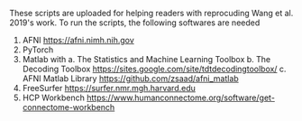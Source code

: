 These scripts are uploaded for helping readers with reprocuding Wang et al. 2019's work.
To run the scripts, the following softwares are needed
1. AFNI https://afni.nimh.nih.gov
2. PyTorch
3. Matlab with
    a. The Statistics and Machine Learning Toolbox
    b. The Decoding Toolbox https://sites.google.com/site/tdtdecodingtoolbox/
    c. AFNI Matlab Library https://github.com/zsaad/afni_matlab
4. FreeSurfer https://surfer.nmr.mgh.harvard.edu
5. HCP Workbench https://www.humanconnectome.org/software/get-connectome-workbench
